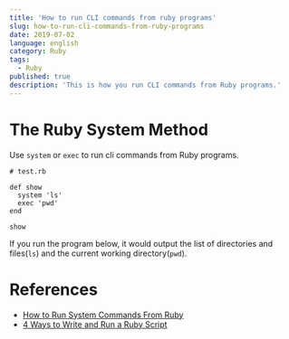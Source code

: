 ```yaml
---
title: 'How to run CLI commands from ruby programs'
slug: how-to-run-cli-commands-from-ruby-programs
date: 2019-07-02
language: english
category: Ruby
tags:
  - Ruby
published: true
description: 'This is how you run CLI commands from Ruby programs.'
---
```


# The Ruby System Method

Use `system` or `exec` to run cli commands from Ruby programs.

```
# test.rb

def show
  system 'ls'
  exec 'pwd'
end

show
```

If you run the program below, it would output the list of directories and files(`ls`) and the current working directory(`pwd`).

# References

- [How to Run System Commands From Ruby](https://www.rubyguides.com/2018/12/ruby-system/)
- [4 Ways to Write and Run a Ruby Script](https://cobwwweb.com/four-ways-to-write-run-ruby-script)
